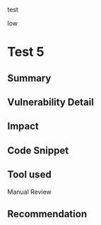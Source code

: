test

low

# Test 5

## Summary

## Vulnerability Detail

## Impact

## Code Snippet

## Tool used

Manual Review

## Recommendation
